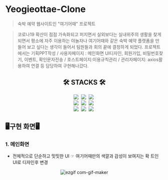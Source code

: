 
# Yeogieottae-Clone


> 숙박 예약 웹사이트인 "여기어때" 프로젝트


>코로나19 확산이 점점 가속화되고 퍼지면서 실외보다는 실내위주의 생활을 찾게되면서 평소에 자주 이용하는 야놀자나 여기어때와 같은 숙박 예약 플랫폼을 만들어 보고 싶다는 생각이 들어서
팀원들과 회의 끝에 결정하게 되었다. 프로젝트에서는 기획PPT작성 / 사용자페이지 : 메인화면 UI디자인, 회원가입, 비밀번호찾기, 이벤트, 확인문자전송 / 호스트페이지:이용규칙관리 / 관리자페이지: axios활용하여 연결 등 담당하여 구현해나갔다. 

<div align=center><h2>🛠 STACKS 🛠</h1></div>
<div align=center>
 <img src="https://img.shields.io/badge/JAVA-007396?style=flat-square&logo=java&logoColor=white">&nbsp
 <img src="https://img.shields.io/badge/HTML-E34F26?style=flat-square&logo=html5&logoColor=white">&nbsp 
 <img src="https://img.shields.io/badge/CSS-1572B6?style=flat-square&logo=css3&logoColor=white">&nbsp
 <br>
 <img src="https://img.shields.io/badge/javascript-F7DF1E?style=flat-square&logo=javascript&logoColor=black">&nbsp
 <img src="https://img.shields.io/badge/Oracle-F80000?style=flat-square&logo=oracle&logoColor=white">&nbsp
 <img src="https://img.shields.io/badge/Spring Boot-6DB33F?style=flat-square&logo=spring boot&logoColor=white">&nbsp
 <br>
 <img src="https://img.shields.io/badge/jQuery-0769AD?style=flat-square&logo=jquery&logoColor=white">&nbsp
 <img src="https://img.shields.io/badge/axios-512BD4?style=flat-square&logo=axios&logoColor=white">&nbsp
 <img src="https://img.shields.io/badge/Thymeleaf-005F0F?style=flat-square&logo=thymeleaf&logoColor=white">&nbsp
  <br>
</div>




## 🖥️구현 화면🖥️

### 1. 메인화면
 
 - 전체적으로 단순하고 밋밋한 UI ☞ 여기어때만의 색깔과 감성이 보여지는 확 트인 UI로 디자인후 변경
 
<div align=center>
  
![ezgif com-gif-maker](https://user-images.githubusercontent.com/86812173/155129671-89e77c43-08d8-444c-b921-4b7bf6365688.gif)
  
</div>
